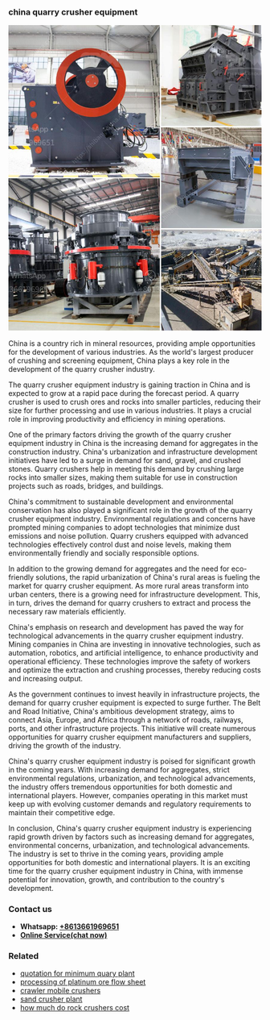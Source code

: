 <h3>china quarry crusher equipment</h3><img src='1704951526.jpg' alt=''><p>China is a country rich in mineral resources, providing ample opportunities for the development of various industries. As the world's largest producer of crushing and screening equipment, China plays a key role in the development of the quarry crusher industry.</p><p>The quarry crusher equipment industry is gaining traction in China and is expected to grow at a rapid pace during the forecast period. A quarry crusher is used to crush ores and rocks into smaller particles, reducing their size for further processing and use in various industries. It plays a crucial role in improving productivity and efficiency in mining operations.</p><p>One of the primary factors driving the growth of the quarry crusher equipment industry in China is the increasing demand for aggregates in the construction industry. China's urbanization and infrastructure development initiatives have led to a surge in demand for sand, gravel, and crushed stones. Quarry crushers help in meeting this demand by crushing large rocks into smaller sizes, making them suitable for use in construction projects such as roads, bridges, and buildings.</p><p>China's commitment to sustainable development and environmental conservation has also played a significant role in the growth of the quarry crusher equipment industry. Environmental regulations and concerns have prompted mining companies to adopt technologies that minimize dust emissions and noise pollution. Quarry crushers equipped with advanced technologies effectively control dust and noise levels, making them environmentally friendly and socially responsible options.</p><p>In addition to the growing demand for aggregates and the need for eco-friendly solutions, the rapid urbanization of China's rural areas is fueling the market for quarry crusher equipment. As more rural areas transform into urban centers, there is a growing need for infrastructure development. This, in turn, drives the demand for quarry crushers to extract and process the necessary raw materials efficiently.</p><p>China's emphasis on research and development has paved the way for technological advancements in the quarry crusher equipment industry. Mining companies in China are investing in innovative technologies, such as automation, robotics, and artificial intelligence, to enhance productivity and operational efficiency. These technologies improve the safety of workers and optimize the extraction and crushing processes, thereby reducing costs and increasing output.</p><p>As the government continues to invest heavily in infrastructure projects, the demand for quarry crusher equipment is expected to surge further. The Belt and Road Initiative, China's ambitious development strategy, aims to connect Asia, Europe, and Africa through a network of roads, railways, ports, and other infrastructure projects. This initiative will create numerous opportunities for quarry crusher equipment manufacturers and suppliers, driving the growth of the industry.</p><p>China's quarry crusher equipment industry is poised for significant growth in the coming years. With increasing demand for aggregates, strict environmental regulations, urbanization, and technological advancements, the industry offers tremendous opportunities for both domestic and international players. However, companies operating in this market must keep up with evolving customer demands and regulatory requirements to maintain their competitive edge.</p><p>In conclusion, China's quarry crusher equipment industry is experiencing rapid growth driven by factors such as increasing demand for aggregates, environmental concerns, urbanization, and technological advancements. The industry is set to thrive in the coming years, providing ample opportunities for both domestic and international players. It is an exciting time for the quarry crusher equipment industry in China, with immense potential for innovation, growth, and contribution to the country's development.</p><h3>Contact us</h3><ul><li><strong>Whatsapp:&nbsp;<a href="https://wa.me/8613661969651">+8613661969651</a></strong></li><li><a href="https://swt.shibang-china.com/?git&amp;zhl&amp;china quarry crusher equipment"><strong>Online Service(chat now)</strong></a></li></ul><h3>Related</h3><ul><li><a href='quotation for minimum quary plant.md'>quotation for minimum quary plant</a></li><li><a href='processing of platinum ore flow sheet.md'>processing of platinum ore flow sheet</a></li><li><a href='crawler mobile crushers.md'>crawler mobile crushers</a></li><li><a href='sand crusher plant.md'>sand crusher plant</a></li><li><a href='how much do rock crushers cost.md'>how much do rock crushers cost</a></li></ul>
